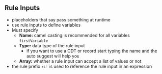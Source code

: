 ## Rule Inputs
- placeholders that say pass something at runtime
- use rule inputs to define variables
- Must specify
    - **Name:** camel casting is recommended for all variables `firstVariable`
    - **Type:** data type of the rule input
        - if you want to use a CDT or record start typing the name and the auto suggest will help you
    - **Array:** whether a rule input can accept a list of values or not
- the rule prefix `ri!` is used to reference the rule input in an expression